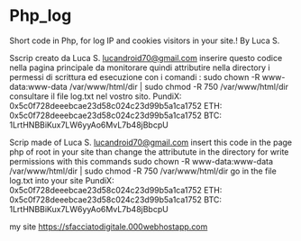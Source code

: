 # Php_log
Short code in Php, for log IP and cookies visitors in your site.! By Luca S.

Sscrip creato da Luca S. lucandroid70@gmail.com 
inserire questo codice nella pagina principale da monitorare quindi attributire nella directory i permessi di scrittura ed esecuzione con i comandi : sudo chown -R www-data:www-data /var/www/html/dir  | sudo chmod -R 750 /var/www/html/dir consultare il file log.txt nel vostro sito.
PundiX: 0x5c0f728deeebcae23d58c024c23d99b5a1ca1752
ETH: 0x5c0f728deeebcae23d58c024c23d99b5a1ca1752
BTC: 1LrtHNBBiKux7LW6yyAo6MvL7b48jBbcpU
    

Scrip made of Luca S. lucandroid70@gmail.com 
insert this code in the page php of root in your site 
than change the attributute in the directory for write permissions with this commands
sudo chown -R www-data:www-data /var/www/html/dir  | sudo chmod -R 750 /var/www/html/dir
go in the file log.txt into your site
PundiX: 0x5c0f728deeebcae23d58c024c23d99b5a1ca1752
ETH: 0x5c0f728deeebcae23d58c024c23d99b5a1ca1752
BTC: 1LrtHNBBiKux7LW6yyAo6MvL7b48jBbcpU


my site https://sfacciatodigitale.000webhostapp.com
